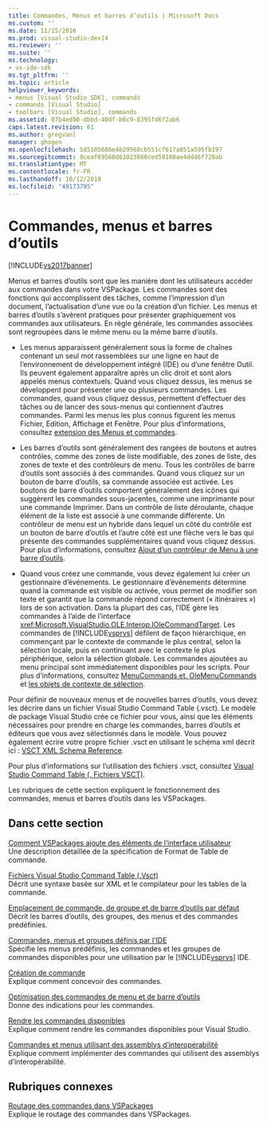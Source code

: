 ```yaml
---
title: Commandes, Menus et barres d’outils | Microsoft Docs
ms.custom: ''
ms.date: 11/15/2016
ms.prod: visual-studio-dev14
ms.reviewer: ''
ms.suite: ''
ms.technology:
- vs-ide-sdk
ms.tgt_pltfrm: ''
ms.topic: article
helpviewer_keywords:
- menus [Visual Studio SDK], commands
- commands [Visual Studio]
- toolbars [Visual Studio], commands
ms.assetid: 07b4ed90-dbbd-40df-b6c9-8395fd6f2ab6
caps.latest.revision: 61
ms.author: gregvanl
manager: ghogen
ms.openlocfilehash: 5d5105686e4b29568cb551cf617a851a595fb197
ms.sourcegitcommit: 9ceaf69568d61023868ced59108ae4dd46f720ab
ms.translationtype: MT
ms.contentlocale: fr-FR
ms.lasthandoff: 10/12/2018
ms.locfileid: "49173795"
---
```

# <a name="commands-menus-and-toolbars"></a>Commandes, menus et barres d’outils
[!INCLUDE[vs2017banner](../../includes/vs2017banner.md)]

Menus et barres d’outils sont que les manière dont les utilisateurs accéder aux commandes dans votre VSPackage. Les commandes sont des fonctions qui accomplissent des tâches, comme l’impression d’un document, l’actualisation d’une vue ou la création d’un fichier. Les menus et barres d’outils s’avèrent pratiques pour présenter graphiquement vos commandes aux utilisateurs. En règle générale, les commandes associées sont regroupées dans le même menu ou la même barre d’outils.  
  
-   Les menus apparaissent généralement sous la forme de chaînes contenant un seul mot rassemblées sur une ligne en haut de l’environnement de développement intégré (IDE) ou d’une fenêtre Outil. Ils peuvent également apparaître après un clic droit et sont alors appelés menus contextuels. Quand vous cliquez dessus, les menus se développent pour présenter une ou plusieurs commandes. Les commandes, quand vous cliquez dessus, permettent d’effectuer des tâches ou de lancer des sous-menus qui contiennent d’autres commandes. Parmi les menus les plus connus figurent les menus Fichier, Edition, Affichage et Fenêtre. Pour plus d’informations, consultez [extension des Menus et commandes](../../extensibility/extending-menus-and-commands.md).  
  
-   Les barres d’outils sont généralement des rangées de boutons et autres contrôles, comme des zones de liste modifiable, des zones de liste, des zones de texte et des contrôleurs de menu. Tous les contrôles de barre d’outils sont associés à des commandes. Quand vous cliquez sur un bouton de barre d’outils, sa commande associée est activée. Les boutons de barre d’outils comportent généralement des icônes qui suggèrent les commandes sous-jacentes, comme une imprimante pour une commande Imprimer. Dans un contrôle de liste déroulante, chaque élément de la liste est associé à une commande différente. Un contrôleur de menu est un hybride dans lequel un côté du contrôle est un bouton de barre d’outils et l’autre côté est une flèche vers le bas qui présente des commandes supplémentaires quand vous cliquez dessus. Pour plus d’informations, consultez [Ajout d’un contrôleur de Menu à une barre d’outils](../../extensibility/adding-a-menu-controller-to-a-toolbar.md).  
  
-   Quand vous créez une commande, vous devez également lui créer un gestionnaire d’événements. Le gestionnaire d’événements détermine quand la commande est visible ou activée, vous permet de modifier son texte et garantit que la commande répond correctement (« itinéraires ») lors de son activation. Dans la plupart des cas, l’IDE gère les commandes à l’aide de l’interface <xref:Microsoft.VisualStudio.OLE.Interop.IOleCommandTarget>. Les commandes de [!INCLUDE[vsprvs](../../includes/vsprvs-md.md)] défilent de façon hiérarchique, en commençant par le contexte de commande le plus central, selon la sélection locale, puis en continuant avec le contexte le plus périphérique, selon la sélection globale. Les commandes ajoutées au menu principal sont immédiatement disponibles pour les scripts. Pour plus d’informations, consultez [MenuCommands et. OleMenuCommands](../../misc/menucommands-vs-olemenucommands.md) et [les objets de contexte de sélection](../../extensibility/internals/selection-context-objects.md).  
  
 Pour définir de nouveaux menus et de nouvelles barres d’outils, vous devez les décrire dans un fichier Visual Studio Command Table (.vsct). Le modèle de package Visual Studio crée ce fichier pour vous, ainsi que les éléments nécessaires pour prendre en charge les commandes, barres d’outils et éditeurs que vous avez sélectionnés dans le modèle. Vous pouvez également écrire votre propre fichier .vsct en utilisant le schéma xml décrit ici : [VSCT XML Schema Reference](../../extensibility/vsct-xml-schema-reference.md).  
  
 Pour plus d’informations sur l’utilisation des fichiers .vsct, consultez [Visual Studio Command Table (. Fichiers VSCT)](../../extensibility/internals/visual-studio-command-table-dot-vsct-files.md).  
  
 Les rubriques de cette section expliquent le fonctionnement des commandes, menus et barres d’outils dans les VSPackages.  
  
## <a name="in-this-section"></a>Dans cette section  
 [Comment VSPackages ajoute des éléments de l’interface utilisateur](../../extensibility/internals/how-vspackages-add-user-interface-elements.md)  
 Une description détaillée de la spécification de Format de Table de commande.  
  
 [Fichiers Visual Studio Command Table (.Vsct)](../../extensibility/internals/visual-studio-command-table-dot-vsct-files.md)  
 Décrit une syntaxe basée sur XML et le compilateur pour les tables de la commande.  
  
 [Emplacement de commande, de groupe et de barre d’outils par défaut](../../extensibility/internals/default-command-group-and-toolbar-placement.md)  
 Décrit les barres d’outils, des groupes, des menus et des commandes prédéfinies.  
  
 [Commandes, menus et groupes définis par l’IDE](../../extensibility/internals/ide-defined-commands-menus-and-groups.md)  
 Spécifie les menus prédéfinis, les commandes et les groupes de commandes disponibles pour une utilisation par le [!INCLUDE[vsprvs](../../includes/vsprvs-md.md)] IDE.  
  
 [Création de commande](../../extensibility/internals/command-design.md)  
 Explique comment concevoir des commandes.  
  
 [Optimisation des commandes de menu et de barre d’outils](../../extensibility/internals/optimizing-menu-and-toolbar-commands.md)  
 Donne des indications pour les commandes.  
  
 [Rendre les commandes disponibles](../../extensibility/internals/making-commands-available.md)  
 Explique comment rendre les commandes disponibles pour Visual Studio.  
  
 [Commandes et menus utilisant des assemblys d’interopérabilité](../../extensibility/internals/commands-and-menus-that-use-interop-assemblies.md)  
 Explique comment implémenter des commandes qui utilisent des assemblys d’interopérabilité.  
  
## <a name="related-sections"></a>Rubriques connexes  
 [Routage des commandes dans VSPackages](../../extensibility/internals/command-routing-in-vspackages.md)  
 Explique le routage des commandes dans VSPackages.


